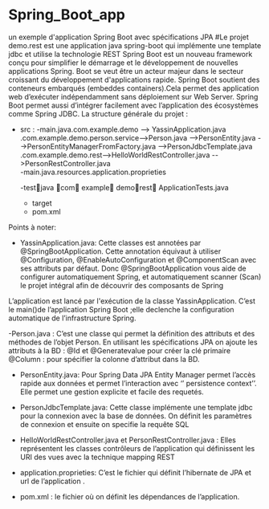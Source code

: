 # Spring_Boot_app
un exemple d'application Spring Boot avec spécifications JPA
#Le projet demo.rest est une application java spring-boot qui implémente une template jdbc et utilise la technologie REST
Spring Boot est un nouveau framework conçu pour simplifier le démarrage et le développement de nouvelles applications Spring.  Boot se veut être un acteur majeur dans le secteur croissant du développement d'applications rapide.
Spring Boot soutient des conteneurs embarqués (embeddes containers).Cela permet des application web d’exécuter indépendamment sans déploiement sur Web Server.
Spring Boot permet aussi d’intégrer facilement avec l’application des écosystèmes comme Spring JDBC.
La structure générale du projet :
-	src :
       -main.java.com.example.demo --> YassinApplication.java
                 .com.example.demo.person.service-->Person.java
						                                     -->PersonEntity.java
						                                     -->PersonEntityManagerFromFactory.java
						                                     -->PersonJdbcTemplate.java
                 .com.example.demo.rest-->HelloWorldRestController.java
				                               -->PersonRestController.java  
      -main.java.resources.application.proprieties

      -testjava com example demorest ApplicationTests.java
					        
       - target
      - pom.xml

Points à noter:

- YassinApplication.java:
Cette classes est annotées par   @SpringBootApplication. Cette annotation  équivaut à utiliser  @Configuration, @EnableAutoConfiguration et  @ComponentScan avec ses attributs par défaut.
Donc  @SpringBootApplication vous aide de configurer automatiquement Spring, et automatiquement scanner (Scan) le projet intégral afin de découvrir des composants de  Spring

L’application est lancé par l'exécution de la classe  YassinApplication. C’est le main()de l’application Spring Boot ;elle declenche la configuration automatique de l’infrastructure Spring.

-Person.java :
C’est une classe qui permet la définition des attributs et des méthodes de l’objet Person.
En utilisant les spécifications JPA on ajoute les attributs à la BD :
            @Id et @Generatevalue pour créer la clé primaire
            @Column : pour spécifier la colonne d’attribut dans la BD.

- PersonEntity.java:
Pour Spring Data JPA Entity Manager permet l’accès rapide aux données et permet l’interaction avec ‘’ persistence context’’. Elle permet une gestion explicite et facile des requetés.


- PersonJdbcTemplate.java:
Cette classe implémente une template jdbc pour la connexion avec la base de données. On définit les paramètres de connexion et ensuite on specifie la requête SQL

- HelloWorldRestController.java et  PersonRestController.java  :
Elles représentent les classes contrôleurs de l’application qui définissent les URI des vues avec la technique mapping REST 

- application.proprieties: C’est le fichier qui définit l’hibernate de JPA et url de l’application .

- pom.xml : le fichier où on définit les dépendances de l’application.
